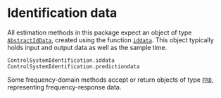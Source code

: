 # Identification data

All estimation methods in this package expect an object of type [`AbstractIdData`](@ref), created using the function [`iddata`](@ref). This object typically holds input and output data as well as the sample time. 

```@docs
ControlSystemIdentification.iddata
ControlSystemIdentification.predictiondata
```

Some frequency-domain methods accept or return objects of type [`FRD`](@ref), representing frequency-response data.